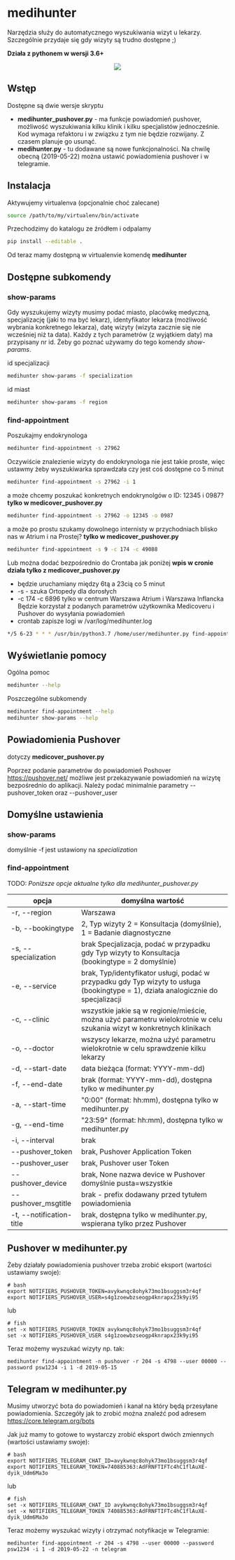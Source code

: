 # medihunter

Narzędzia służy do automatycznego wyszukiwania wizyt u lekarzy. Szczególnie przydaje się gdy wizyty są trudno dostępne ;)

**Działa z pythonem w wersji 3.6+**

<p align="center">
    <img src="https://apqlzm.github.io/theme/images/icons/search-every-minute.svg">
</p>

## Wstęp

Dostępne są dwie wersje skryptu

* **medihunter_pushover.py** - ma funkcje powiadomień pushover, możliwość wyszukiwania kilku klinik i kilku specjalistów jednocześnie. Kod wymaga refaktoru i w związku z tym nie będzie rozwijany. Z czasem planuje go usunąć.  
* **medihunter.py** - tu dodawane są nowe funkcjonalności. Na chwilę obecną (2019-05-22) można ustawić powiadomienia pushover i w telegramie.

## Instalacja

Aktywujemy virtualenva (opcjonalnie choć zalecane)

```bash
source /path/to/my/virtualenv/bin/activate
```

Przechodzimy do katalogu ze źródłem i odpalamy

```bash
pip install --editable .
```

Od teraz mamy dostępną w virtualenvie komendę **medihunter**

## Dostępne subkomendy

### show-params

Gdy wyszukujemy wizyty musimy podać miasto, placówkę medyczną, specjalizację (jaki to ma być lekarz), identyfikator lekarza (możliwość wybrania konkretnego lekarza), datę wizyty (wizyta zacznie się nie wcześniej niż ta data). Każdy z tych parametrów (z wyjątkiem daty) ma przypisany nr id. Żeby go poznać używamy do tego komendy *show-params*.

id specjalizacji

```bash
medihunter show-params -f specialization
```

id miast

```bash
medihunter show-params -f region
```

### find-appointment

Poszukajmy endokrynologa

```bash
medihunter find-appointment -s 27962
```

Oczywiście znalezienie wizyty do endokrynologa nie jest takie proste, więc ustawmy żeby wyszukiwarka sprawdzała czy jest coś dostępne co 5 minut

```bash
medihunter find-appointment -s 27962 -i 1
```

a może chcemy poszukać konkretnych endokrynolgów o ID: 12345 i 0987? **tylko w medicover_pushover.py**

```bash
medihunter find-appointment -s 27962 -o 12345 -o 0987
```

a może po prostu szukamy dowolnego internisty w przychodniach blisko nas w Atrium i na Prostej? **tylko w medicover_pushover.py**

```bash
medihunter find-appointment -s 9 -c 174 -c 49088
```

Lub można dodać bezpośrednio do Crontaba jak poniżej **wpis w cronie działa tylko z medicover_pushover.py**

- będzie uruchamiany między 6tą a 23cią co 5 minut
- -s - szuka Ortopedy dla dorosłych
- -c 174 -c 6896 tylko w centrum Warszawa Atrium i Warszawa Inflancka
Będzie korzystał z podanych parametrów użytkownika Medicoveru i Pushover do wysyłania powiadomień
- crontab zapisze logi w /var/log/medihunter.log

```bash
*/5 6-23 * * * /usr/bin/python3.7 /home/user/medihunter.py find-appointment -s 163 -c 174 -c 6896 --user MEDICOVER_USER --password MEDICOVER_PASS --pushover_msgtitle 'Ortopeda Centrum' --pushover_token PUSHOVER_TOKEN --pushover_user PUSHOVER_USER >> /var/log/medihunter.log 2>&1
```

## Wyświetlanie pomocy

Ogólna pomoc

```bash
medihunter --help
```

Poszczególne subkomendy

```bash
medihunter find-appointment --help
medihunter show-params --help
```

## Powiadomienia Pushover 

dotyczy **medicover_pushover.py**

Poprzez podanie parametrów do powiadomień Poshover https://pushover.net/ możliwe jest przekazywanie powiadomień na wizytę bezpośrednio do aplikacji. Należy podać minimalnie parametry --pushover_token oraz --pushover_user

## Domyślne ustawienia

### show-params

domyślnie -f jest ustawiony na *specialization*

### find-appointment

TODO: _Poniższe opcje aktualne tylko dla medihunter_pushover.py_

opcja|domyślna wartość
-----|----------------
-r, --region|Warszawa 
-b, --bookingtype|2, Typ wizyty 2 = Konsultacja (domyślnie), 1 = Badanie diagnostyczne
-s, --specialization|brak Specjalizacja, podać w przypadku gdy Typ wizyty to Konsultacja (bookingtype = 2 domyślnie)
-e, --service|brak, Typ/identyfikator usługi, podać w przypadku gdy Typ wizyty to usługa (bookingtype = 1), działa analogicznie do specjalizacji 
-c, --clinic|wszystkie jakie są w regionie/mieście, można użyć parametru wielokrotnie w celu szukania wizyt w konkretnych klinikach
-o, --doctor|wszyscy lekarze, można użyć parametru wielokrotnie w celu sprawdzenie kilku lekarzy
-d, --start-date|data bieżąca (format: YYYY-mm-dd)
-f, --end-date|brak (format: YYYY-mm-dd), dostępna tylko w medihunter.py
-a, --start-time|"0:00" (format: hh:mm), dostępna tylko w medihunter.py
-g, --end-time|"23:59" (format: hh:mm), dostępna tylko w medihunter.py
-i, --interval|brak
--pushover_token|brak, Pushover Application Token
--pushover_user|brak, Pushover user Token
--pushover_device|brak, None nazwa device w Pushover domyślnie pusta=wszystkie
--pushover_msgtitle|brak - prefix dodawany przed tytułem powiadomienia
-t, --notification-title|brak, dostępna tylko w medihunter.py, wspierana tylko przez Pushover

## Pushover w medihunter.py

Żeby działały powiadomienia pushover trzeba zrobić eksport (wartości ustawiamy swoje):

```shell
# bash
export NOTIFIERS_PUSHOVER_TOKEN=avykwnqc8ohyk73mo1bsuggsm3r4qf
export NOTIFIERS_PUSHOVER_USER=s4g1zoewbzseogp4knrapx23k9yi95
```

lub

```shell
# fish
set -x NOTIFIERS_PUSHOVER_TOKEN avykwnqc8ohyk73mo1bsuggsm3r4qf
set -x NOTIFIERS_PUSHOVER_USER s4g1zoewbzseogp4knrapx23k9yi95
```

Teraz możemy wyszukać wizyty np. tak:

```shell
medihunter find-appointment -n pushover -r 204 -s 4798 --user 00000 --password psw1234 -i 1 -d 2019-05-15
```

## Telegram w medihunter.py

Musimy utworzyć bota do powiadomień i kanał na który będą przesyłane powiadomienia. Szczegóły jak to zrobić można znaleźć pod adresem https://core.telegram.org/bots

Jak już mamy to gotowe to wystarczy zrobić eksport dwóch zmiennych (wartości ustawiamy swoje):

```shell
# bash
export NOTIFIERS_TELEGRAM_CHAT_ID=avykwnqc8ohyk73mo1bsuggsm3r4qf
export NOTIFIERS_TELEGRAM_TOKEN=740885363:AdFRNFTIFTc4hC1flAuXE-dyik_Udm6Ma3o
```

lub

```shell
# fish
set -x NOTIFIERS_TELEGRAM_CHAT_ID avykwnqc8ohyk73mo1bsuggsm3r4qf
set -x NOTIFIERS_TELEGRAM_TOKEN 740885363:AdFRNFTIFTc4hC1flAuXE-dyik_Udm6Ma3o
```

Teraz możemy wyszukać wizyty i otrzymać notyfikacje w Telegramie:

```shell
medihunter find-appointment -r 204 -s 4798 --user 00000 --password psw1234 -i 1 -d 2019-05-22 -n telegram
```